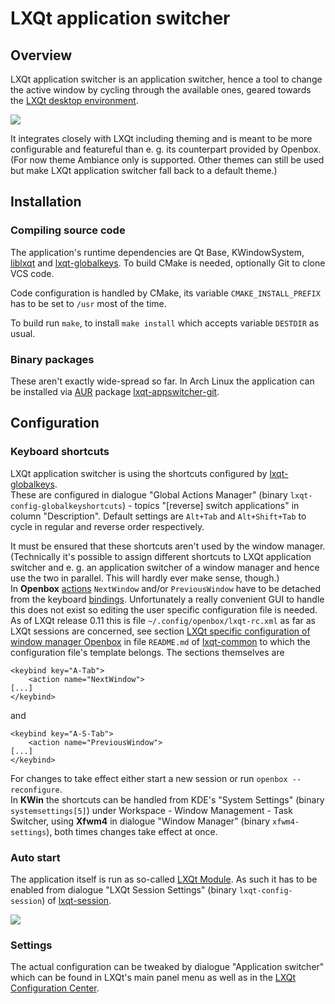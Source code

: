 # LXQt application switcher

## Overview

LXQt application switcher is an application switcher, hence a tool to change the active window by cycling through the available ones, geared towards the [LXQt desktop environment](http://lxqt.org).   

![](https://raw.githubusercontent.com/wiki/zjes/lxqt-appswitcher/images/appswitcher.png)

It integrates closely with LXQt including theming and is meant to be more configurable and featureful than e. g. its counterpart provided by Openbox.   
(For now theme Ambiance only is supported. Other themes can still be used but make LXQt application switcher fall back to a default theme.)   

## Installation

### Compiling source code

The application's runtime dependencies are Qt Base, KWindowSystem, [liblxqt](https://github.com/lxde/liblxqt) and [lxqt-globalkeys](https://github.com/lxde/lxqt-globalkeys). To build CMake is needed, optionally Git to clone VCS code.   

Code configuration is handled by CMake, its variable `CMAKE_INSTALL_PREFIX` has to be set to `/usr` most of the time.   

To build run `make`, to install `make install` which accepts variable `DESTDIR` as usual.   

### Binary packages

These aren't exactly wide-spread so far. In Arch Linux the application can be installed via [AUR](https://aur.archlinux.org/) package [lxqt-appswitcher-git](https://aur.archlinux.org/packages/lxqt-appswitcher-git/).   

## Configuration

### Keyboard shortcuts

LXQt application switcher is using the shortcuts configured by [lxqt-globalkeys](https://github.com/lxde/lxqt-globalkeys).   
These are configured in dialogue "Global Actions Manager" (binary `lxqt-config-globalkeyshortcuts`) - topics "[reverse] switch applications" in column "Description". Default settings are `Alt+Tab` and `Alt+Shift+Tab` to cycle in regular and reverse order respectively.   

It must be ensured that these shortcuts aren't used by the window manager. (Technically it's possible to assign different shortcuts to LXQt application switcher and e. g. an application switcher of a window manager and hence use the two in parallel. This will hardly ever make sense, though.)   
In **Openbox** [actions](http://openbox.org/wiki/Help:Actions) `NextWindow` and/or `PreviousWindow` have to be detached from the keyboard [bindings](http://openbox.org/wiki/Help:Bindings). Unfortunately a really convenient GUI to handle this does not exist so editing the user specific configuration file is needed. As of LXQt release 0.11 this is file `~/.config/openbox/lxqt-rc.xml` as far as LXQt sessions are concerned, see section [LXQt specific configuration of window manager Openbox](https://github.com/lxde/lxqt-common#lxqt-specific-configuration-of-window-manager-openbox) in file `README.md` of [lxqt-common](https://github.com/lxde/lxqt-common) to which the configuration file's template belongs. The sections themselves are
```
<keybind key="A-Tab">
    <action name="NextWindow">
[...]
</keybind>
```
and
```
<keybind key="A-S-Tab">
    <action name="PreviousWindow">
[...]
</keybind>
```
For changes to take effect either start a new session or run `openbox --reconfigure`.   
In **KWin** the shortcuts can be handled from KDE's "System Settings" (binary `systemsettings[5]`) under Workspace - Window Management - Task Switcher, using **Xfwm4** in dialogue "Window Manager" (binary `xfwm4-settings`), both times changes take effect at once.   

### Auto start

The application itself is run as so-called [LXQt Module](https://github.com/lxde/lxqt-session#lxqt-modules). As such it has to be enabled from dialogue "LXQt Session Settings" (binary `lxqt-config-session`) of [lxqt-session](https://github.com/lxde/lxqt-session).   

![](https://raw.githubusercontent.com/wiki/zjes/lxqt-appswitcher/images/session.png)

### Settings

The actual configuration can be tweaked by dialogue "Application switcher" which can be found in LXQt's main panel menu as well as in the [LXQt Configuration Center](https://github.com/lxde/lxqt-config#configuration-center).   
